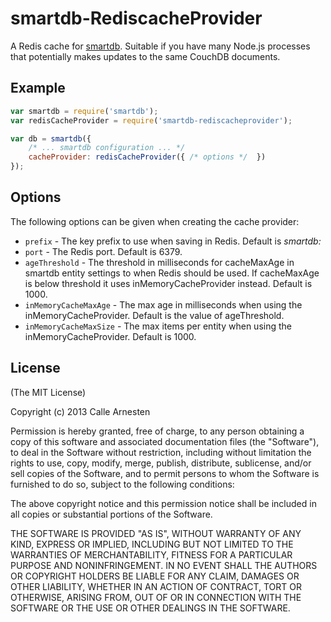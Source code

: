 # smartdb-RediscacheProvider

A Redis cache for [smartdb](https://github.com/arnesten/smartdb). Suitable if you have many Node.js processes that
potentially makes updates to the same CouchDB documents.

## Example

```javascript
var smartdb = require('smartdb');
var redisCacheProvider = require('smartdb-rediscacheprovider');

var db = smartdb({
    /* ... smartdb configuration ... */
    cacheProvider: redisCacheProvider({ /* options */  })
});
```

## Options

The following options can be given when creating the cache provider:

* `prefix` - The key prefix to use when saving in Redis. Default is *smartdb:*
* `port` - The Redis port. Default is 6379.
* `ageThreshold` - The threshold in milliseconds for cacheMaxAge in smartdb entity settings to when Redis should be used.
    If cacheMaxAge is below threshold it uses inMemoryCacheProvider instead. Default is 1000.
* `inMemoryCacheMaxAge` - The max age in milliseconds when using the inMemoryCacheProvider. Default is the value of ageThreshold.
* `inMemoryCacheMaxSize` - The max items per entity when using the inMemoryCacheProvider. Default is 1000.

## License

(The MIT License)

Copyright (c) 2013 Calle Arnesten

Permission is hereby granted, free of charge, to any person obtaining a copy
of this software and associated documentation files (the "Software"), to deal
in the Software without restriction, including without limitation the rights
to use, copy, modify, merge, publish, distribute, sublicense, and/or sell
copies of the Software, and to permit persons to whom the Software is
furnished to do so, subject to the following conditions:

The above copyright notice and this permission notice shall be included in
all copies or substantial portions of the Software.

THE SOFTWARE IS PROVIDED "AS IS", WITHOUT WARRANTY OF ANY KIND, EXPRESS OR
IMPLIED, INCLUDING BUT NOT LIMITED TO THE WARRANTIES OF MERCHANTABILITY,
FITNESS FOR A PARTICULAR PURPOSE AND NONINFRINGEMENT. IN NO EVENT SHALL THE
AUTHORS OR COPYRIGHT HOLDERS BE LIABLE FOR ANY CLAIM, DAMAGES OR OTHER
LIABILITY, WHETHER IN AN ACTION OF CONTRACT, TORT OR OTHERWISE, ARISING FROM,
OUT OF OR IN CONNECTION WITH THE SOFTWARE OR THE USE OR OTHER DEALINGS IN
THE SOFTWARE.


